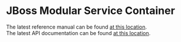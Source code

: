 # JBoss Modular Service Container

The latest reference manual can be found [at this location](http://jboss-msc.github.io/jboss-msc/manual/index.html).  
The latest API documentation can be found [at this location](http://jboss-msc.github.io/jboss-msc/apidocs/index.html).

